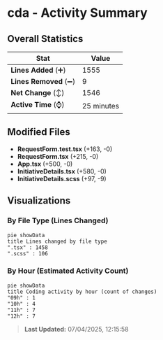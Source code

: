 # cda - Activity Summary 

## Overall Statistics

| Stat                   | Value                                                             |
| ---------------------- | ----------------------------------------------------------------- |
| **Lines Added** (➕)   | 1555                                          |
| **Lines Removed** (➖) | 9                                        |
| **Net Change** (↕)    | 1546                |
| **Active Time** (⌚)   | 25 minutes |


## Modified Files
- **RequestForm.test.tsx** (+163, -0)
- **RequestForm.tsx** (+215, -0)
- **App.tsx** (+500, -0)
- **InitiativeDetails.tsx** (+580, -0)
- **InitiativeDetails.scss** (+97, -9)

## Visualizations

### By File Type (Lines Changed)

```mermaid
pie showData
title Lines changed by file type
".tsx" : 1458
".scss" : 106
```

### By Hour (Estimated Activity Count)

```mermaid
pie showData
title Coding activity by hour (count of changes)
"09h" : 1
"10h" : 4
"11h" : 7
"12h" : 7
```


> **Last Updated:** 07/04/2025, 12:15:58